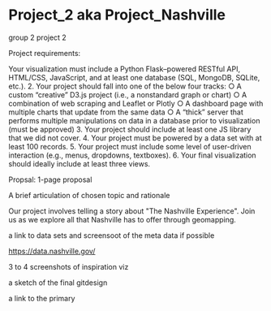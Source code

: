 # Project_2 aka Project_Nashville
group 2 project 2

Project requirements:

Your visualization must include a Python Flask–powered RESTful API, HTML/CSS,
JavaScript, and at least one database (SQL, MongoDB, SQLite, etc.).
2. Your project should fall into one of the below four tracks:
  ○ A custom “creative” D3.js project (i.e., a nonstandard graph or chart)
  ○ A combination of web scraping and Leaflet or Plotly
  ○ A dashboard page with multiple charts that update from the same data
  ○ A “thick” server that performs multiple manipulations on data in a database prior
  to visualization (must be approved)
3. Your project should include at least one JS library that we did not cover.
4. Your project must be powered by a data set with at least 100 records.
5. Your project must include some level of user-driven interaction (e.g., menus,
  dropdowns, textboxes).
6. Your final visualization should ideally include at least three views. 

Propsal:
1-page proposal

A brief articulation of chosen topic and rationale

Our project involves telling a story about "The Nashville Experience". Join us as we explore all that Nashville has to offer through geomapping.

a link to data sets and screensoot of the meta data if possible

https://data.nashville.gov/

3 to 4 screenshots of inspiration viz

a sketch of the final gitdesign

a link to the primary 
